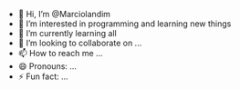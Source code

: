 - 👋 Hi, I’m @Marciolandim
- 👀 I’m interested in programming and learning new things
- 🌱 I’m currently learning all
- 💞️ I’m looking to collaborate on ...
- 📫 How to reach me ...
- 😄 Pronouns: ...
- ⚡ Fun fact: ...

<!---
Marciolandim/Marciolandim is a ✨ special ✨ repository because its `README.md` (this file) appears on your GitHub profile.
You can click the Preview link to take a look at your changes.
--->
